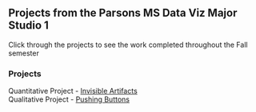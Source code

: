 ## Projects from the Parsons MS Data Viz Major Studio 1

Click through the projects to see the work completed throughout the Fall semester

### Projects

Quantitative Project - [Invisible Artifacts](https://amina-brown.github.io/major-studio-1/quantitative-project/)    
Qualitative Project - [Pushing Buttons](https://amina-brown.github.io/major-studio-1/qualitative-data/) 
